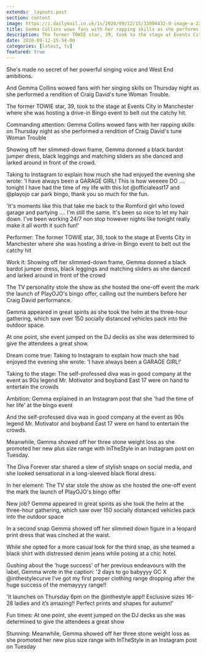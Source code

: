 ```yaml
---
extends: _layouts.post
section: content
image: https://i.dailymail.co.uk/1s/2020/09/12/15/33094432-0-image-a-229_1599922286653.jpg 
title: Gemma Collins wows fans with her rapping skills as she performs rendition of Craig David tune 
description: The former TOWIE star, 39, took to the stage at Events City in Manchester where she was hosting a drive-in Bingo event to belt out the catchy hit Woman Trouble. 
date: 2020-09-12-15-54-00 
categories: [latest, tv] 
featured: true 
--- 
```

She's made no secret of her powerful singing voice and West End ambitions.

And Gemma Collins wowed fans with her singing skills on Thursday night as she performed a rendition of Craig David's tune Woman Trouble.

The former TOWIE star, 39, took to the stage at Events City in Manchester where she was hosting a drive-in Bingo event to belt out the catchy hit. 

Commanding attention: Gemma Collins wowed fans with her rapping skills on Thursday night as she performed a rendition of Craig David's tune Woman Trouble

Showing off her slimmed-down frame, Gemma donned a black bardot jumper dress, black leggings and matching sliders as she danced and larked around in front of the crowd.

Taking to Instagram to explain how much she had enjoyed the evening she wrote: 'I have always been a GARAGE GIRL! This is how weeeee DO .... tonight I have had the time of my life with this lot @officialeast17 and @playojo car park bingo, thank you so much for the fun.

'It's moments like this that take me back to the Romford girl who loved garage and partying .... I'm still the same. It's been so nice to let my hair down. I've been working 24/7 non stop however nights like tonight really make it all worth it such fun!' 

Performer: The former TOWIE star, 39, took to the stage at Events City in Manchester where she was hosting a drive-in Bingo event to belt out the catchy hit

Work it: Showing off her slimmed-down frame, Gemma donned a black bardot jumper dress, black leggings and matching sliders as she danced and larked around in front of the crowd

The TV personality stole the show as she hosted the one-off event the mark the launch of PlayOJO's bingo offer, calling out the numbers before her Craig David performance.

Gemma appeared in great spirits as she took the helm at the three-hour gathering, which saw over 150 socially distanced vehicles pack into the outdoor space.  

At one point, she event jumped on the DJ decks as she was determined to give the attendees a great show. 

Dream come true: Taking to Instagram to explain how much she had enjoyed the evening she wrote: 'I have always been a GARAGE GIRL!'

Taking to the stage: The self-professed diva was in good company at the event as 90s legend Mr. Motivator and boyband East 17 were on hand to entertain the crowds

Ambition: Gemma explained in an Instagram post that she 'had the time of her life' at the bingo event

And the self-professed diva was in good company at the event as 90s legend Mr. Motivator and boyband East 17 were on hand to entertain the crowds. 

Meanwhile, Gemma showed off her three stone weight loss as she promoted her new plus size range with InTheStyle in an Instagram post on Tuesday.

The Diva Forever star shared a slew of stylish snaps on social media, and she looked sensational in a long-sleeved black floral dress. 

In her element: The TV star stole the show as she hosted the one-off event the mark the launch of PlayOJO's bingo offer

New job? Gemma appeared in great spirits as she took the helm at the three-hour gathering, which saw over 150 socially distanced vehicles pack into the outdoor space

In a second snap Gemma showed off her slimmed down figure in a leopard print dress that was cinched at the waist.

While she opted for a more casual look for the third snap, as she teamed a black shirt with distressed denim jeans while posing at a chic hotel.

Gushing about the 'huge success' of her previous endeavours with the label, Gemma wrote in the caption: '2 days to go babyyyy GC X @inthestylecurve I’ve got my first proper clothing range dropping after the huge success of the memayyyy range!! 

'It launches on Thursday 6pm on the @inthestyle app!! Exclusive sizes 16-28 ladies and it’s amazing!! Perfect prints and shapes for autumn!' 

Fun times: At one point, she event jumped on the DJ decks as she was determined to give the attendees a great show

Stunning: Meanwhile, Gemma showed off her three stone weight loss as she promoted her new plus size range with InTheStyle in an Instagram post on Tuesday

